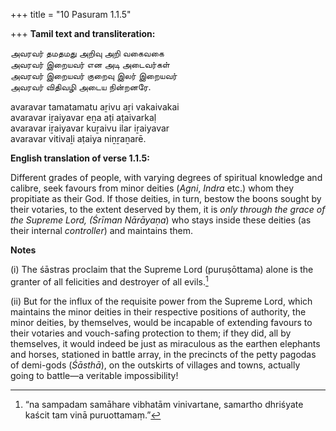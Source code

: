 +++
title = "10 Pasuram 1.1.5"

+++
**Tamil text and transliteration:**

அவரவர் தமதமது அறிவு அறி வகைவகை  
அவரவர் இறையவர் என அடி அடைவர்கள்  
அவரவர் இறையவர் குறைவு இலர் இறையவர்  
அவரவர் விதிவழி அடைய நின்றனரே.

avaravar tamatamatu aṟivu aṟi vakaivakai  
avaravar iṟaiyavar eṉa aṭi aṭaivarkaḷ  
avaravar iṟaiyavar kuṟaivu ilar iṟaiyavar  
avaravar vitivaḻi aṭaiya niṉṟaṉarē.

**English translation of verse 1.1.5:**

Different grades of people, with varying degrees of spiritual knowledge and calibre, seek favours from minor deities (*Agni*, *Indra* etc.) whom they propitiate as their God. If those deities, in turn, bestow the boons sought by their votaries, to the extent deserved by them, it is *only through the grace of the Supreme Lord, (Śrīman Nārāyaṇa*) who stays inside these deities (as their internal *controller*) and maintains them.

**Notes**

\(i\) The śāstras proclaim that the Supreme Lord (puruṣōttama) alone is the granter of all felicities and destroyer of all evils.[^1]

\(ii\) But for the influx of the requisite power from the Supreme Lord, which maintains the minor deities in their respective positions of authority, the minor deities, by themselves, would be incapable of extending favours to their votaries and vouch-safing protection to them; if they did, all by themselves, it would indeed be just as miraculous as the earthen elephants and horses, stationed in battle array, in the precincts of the petty pagodas of demi-gods (*Śāsthā*), on the outskirts of villages and towns, actually going to battle—a veritable impossibility!

[^1]:  “na sampadam samāhare vibhatām vinivartane, samartho dhriśyate kaścit tam vinā puruottamaṃ.”



